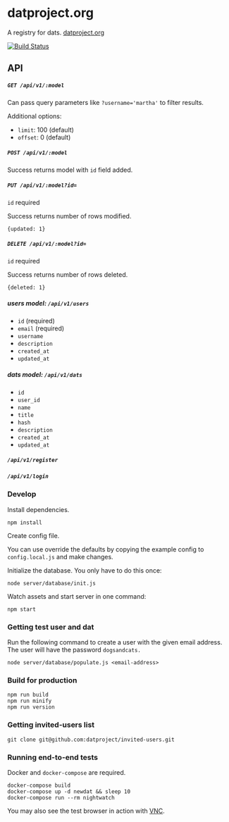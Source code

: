 # datproject.org

A registry for dats. [datproject.org](http://datproject.org)

[![Build Status](https://travis-ci.org/datproject/datproject.org.svg?branch=master)](https://travis-ci.org/datproject/datproject.org)

## API

##### ```GET /api/v1/:model```

Can pass query parameters like `?username='martha'` to filter results.

Additional options:

  * `limit`: 100 (default)
  * `offset`: 0 (default)

##### ```POST /api/v1/:model```

Success returns model with `id` field added.

##### ```PUT /api/v1/:model?id=```

`id` required

Success returns number of rows modified.
```
{updated: 1}
```

##### ```DELETE /api/v1/:model?id=```

`id` required

Success returns number of rows deleted.
```
{deleted: 1}
```

##### users model: ```/api/v1/users```

- `id` (required)
- `email` (required)
- `username`
- `description`
- `created_at`
- `updated_at`

##### dats model: ```/api/v1/dats```

- `id`
- `user_id`
- `name`
- `title`
- `hash`
- `description`
- `created_at`
- `updated_at`

#####  ```/api/v1/register```
#####  ```/api/v1/login```

### Develop

Install dependencies.

```
npm install
```

Create config file.

You can use override the defaults by copying the example config to `config.local.js` and make changes.

Initialize the database. You only have to do this once:

```
node server/database/init.js
```


Watch assets and start server in one command:

```
npm start
```

### Getting test user and dat

Run the following command to create a user with the given email address. The
user will have the password `dogsandcats.`

```
node server/database/populate.js <email-address>
```


### Build for production
```
npm run build
npm run minify
npm run version
```

### Getting invited-users list

```
git clone git@github.com:datproject/invited-users.git
```


### Running end-to-end tests

Docker and `docker-compose` are required.

```
docker-compose build
docker-compose up -d newdat && sleep 10
docker-compose run --rm nightwatch
```

You may also see the test browser in action with [VNC](https://github.com/blueimp/nightwatch).
